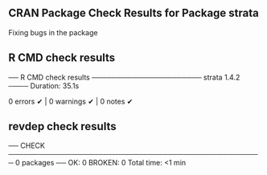 ## CRAN Package Check Results for Package strata

Fixing bugs in the package

## R CMD check results
── R CMD check results ────────────────────── strata 1.4.2 ────
Duration: 35.1s

0 errors ✔ | 0 warnings ✔ | 0 notes ✔

## revdep check results
── CHECK ─────────────────────────────────────────────────── 0 packages ──
OK: 0
BROKEN: 0
Total time: <1 min
